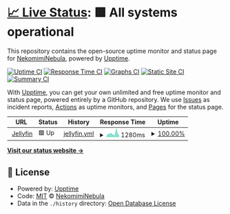 # [📈 Live Status](https://demo.upptime.js.org): <!--live status--> **🟩 All systems operational**

This repository contains the open-source uptime monitor and status page for [NekomimiNebula](https://demo.upptime.js.org), powered by [Upptime](https://github.com/upptime/upptime).

[![Uptime CI](https://github.com/NekomimiNebula/upptime/workflows/Uptime%20CI/badge.svg)](https://github.com/NekomimiNebula/upptime/actions?query=workflow%3A%22Uptime+CI%22)
[![Response Time CI](https://github.com/NekomimiNebula/upptime/workflows/Response%20Time%20CI/badge.svg)](https://github.com/NekomimiNebula/upptime/actions?query=workflow%3A%22Response+Time+CI%22)
[![Graphs CI](https://github.com/NekomimiNebula/upptime/workflows/Graphs%20CI/badge.svg)](https://github.com/NekomimiNebula/upptime/actions?query=workflow%3A%22Graphs+CI%22)
[![Static Site CI](https://github.com/NekomimiNebula/upptime/workflows/Static%20Site%20CI/badge.svg)](https://github.com/NekomimiNebula/upptime/actions?query=workflow%3A%22Static+Site+CI%22)
[![Summary CI](https://github.com/NekomimiNebula/upptime/workflows/Summary%20CI/badge.svg)](https://github.com/NekomimiNebula/upptime/actions?query=workflow%3A%22Summary+CI%22)

With [Upptime](https://upptime.js.org), you can get your own unlimited and free uptime monitor and status page, powered entirely by a GitHub repository. We use [Issues](https://github.com/NekomimiNebula/upptime/issues) as incident reports, [Actions](https://github.com/NekomimiNebula/upptime/actions) as uptime monitors, and [Pages](https://demo.upptime.js.org) for the status page.

<!--start: status pages-->
<!-- This summary is generated by Upptime (https://github.com/upptime/upptime) -->
<!-- Do not edit this manually, your changes will be overwritten -->
<!-- prettier-ignore -->
| URL | Status | History | Response Time | Uptime |
| --- | ------ | ------- | ------------- | ------ |
| <img alt="" src="https://icons.duckduckgo.com/ip3/jellyfin.catgirls.cyou.ico" height="13"> [Jellyfin](https://jellyfin.catgirls.cyou) | 🟩 Up | [jellyfin.yml](https://github.com/NekomimiNebula/upptime/commits/HEAD/history/jellyfin.yml) | <details><summary><img alt="Response time graph" src="./graphs/jellyfin/response-time-week.png" height="20"> 1280ms</summary><br><a href="https://NekomimiNebula.github.io/upptime/history/jellyfin"><img alt="Response time 1520" src="https://img.shields.io/endpoint?url=https%3A%2F%2Fraw.githubusercontent.com%2FNekomimiNebula%2Fupptime%2FHEAD%2Fapi%2Fjellyfin%2Fresponse-time.json"></a><br><a href="https://NekomimiNebula.github.io/upptime/history/jellyfin"><img alt="24-hour response time 1687" src="https://img.shields.io/endpoint?url=https%3A%2F%2Fraw.githubusercontent.com%2FNekomimiNebula%2Fupptime%2FHEAD%2Fapi%2Fjellyfin%2Fresponse-time-day.json"></a><br><a href="https://NekomimiNebula.github.io/upptime/history/jellyfin"><img alt="7-day response time 1280" src="https://img.shields.io/endpoint?url=https%3A%2F%2Fraw.githubusercontent.com%2FNekomimiNebula%2Fupptime%2FHEAD%2Fapi%2Fjellyfin%2Fresponse-time-week.json"></a><br><a href="https://NekomimiNebula.github.io/upptime/history/jellyfin"><img alt="30-day response time 1262" src="https://img.shields.io/endpoint?url=https%3A%2F%2Fraw.githubusercontent.com%2FNekomimiNebula%2Fupptime%2FHEAD%2Fapi%2Fjellyfin%2Fresponse-time-month.json"></a><br><a href="https://NekomimiNebula.github.io/upptime/history/jellyfin"><img alt="1-year response time 1520" src="https://img.shields.io/endpoint?url=https%3A%2F%2Fraw.githubusercontent.com%2FNekomimiNebula%2Fupptime%2FHEAD%2Fapi%2Fjellyfin%2Fresponse-time-year.json"></a></details> | <details><summary><a href="https://NekomimiNebula.github.io/upptime/history/jellyfin">100.00%</a></summary><a href="https://NekomimiNebula.github.io/upptime/history/jellyfin"><img alt="All-time uptime 69.58%" src="https://img.shields.io/endpoint?url=https%3A%2F%2Fraw.githubusercontent.com%2FNekomimiNebula%2Fupptime%2FHEAD%2Fapi%2Fjellyfin%2Fuptime.json"></a><br><a href="https://NekomimiNebula.github.io/upptime/history/jellyfin"><img alt="24-hour uptime 100.00%" src="https://img.shields.io/endpoint?url=https%3A%2F%2Fraw.githubusercontent.com%2FNekomimiNebula%2Fupptime%2FHEAD%2Fapi%2Fjellyfin%2Fuptime-day.json"></a><br><a href="https://NekomimiNebula.github.io/upptime/history/jellyfin"><img alt="7-day uptime 100.00%" src="https://img.shields.io/endpoint?url=https%3A%2F%2Fraw.githubusercontent.com%2FNekomimiNebula%2Fupptime%2FHEAD%2Fapi%2Fjellyfin%2Fuptime-week.json"></a><br><a href="https://NekomimiNebula.github.io/upptime/history/jellyfin"><img alt="30-day uptime 95.93%" src="https://img.shields.io/endpoint?url=https%3A%2F%2Fraw.githubusercontent.com%2FNekomimiNebula%2Fupptime%2FHEAD%2Fapi%2Fjellyfin%2Fuptime-month.json"></a><br><a href="https://NekomimiNebula.github.io/upptime/history/jellyfin"><img alt="1-year uptime 69.58%" src="https://img.shields.io/endpoint?url=https%3A%2F%2Fraw.githubusercontent.com%2FNekomimiNebula%2Fupptime%2FHEAD%2Fapi%2Fjellyfin%2Fuptime-year.json"></a></details>

<!--end: status pages-->

[**Visit our status website →**](https://nekomiminebula.github.io/upptime/)

## 📄 License

- Powered by: [Upptime](https://github.com/upptime/upptime)
- Code: [MIT](./LICENSE) © [NekomimiNebula](https://nekomiminebula.github.io/upptime/)
- Data in the `./history` directory: [Open Database License](https://opendatacommons.org/licenses/odbl/1-0/)
